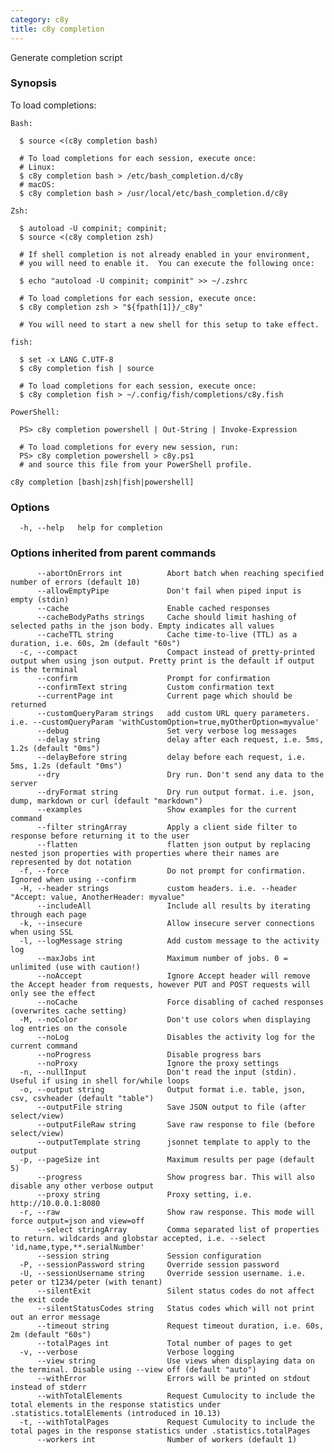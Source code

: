 ```yaml
---
category: c8y
title: c8y completion
---
```

Generate completion script

### Synopsis

To load completions:
	
	Bash:
	
	  $ source <(c8y completion bash)
	
	  # To load completions for each session, execute once:
	  # Linux:
	  $ c8y completion bash > /etc/bash_completion.d/c8y
	  # macOS:
	  $ c8y completion bash > /usr/local/etc/bash_completion.d/c8y
	
	Zsh:

	  $ autoload -U compinit; compinit;
	  $ source <(c8y completion zsh)
	
	  # If shell completion is not already enabled in your environment,
	  # you will need to enable it.  You can execute the following once:
	
	  $ echo "autoload -U compinit; compinit" >> ~/.zshrc
	
	  # To load completions for each session, execute once:
	  $ c8y completion zsh > "${fpath[1]}/_c8y"
	
	  # You will need to start a new shell for this setup to take effect.
	
	fish:
	
	  $ set -x LANG C.UTF-8
	  $ c8y completion fish | source
	
	  # To load completions for each session, execute once:
	  $ c8y completion fish > ~/.config/fish/completions/c8y.fish
	
	PowerShell:
	
	  PS> c8y completion powershell | Out-String | Invoke-Expression
	
	  # To load completions for every new session, run:
	  PS> c8y completion powershell > c8y.ps1
	  # and source this file from your PowerShell profile.
	

```
c8y completion [bash|zsh|fish|powershell]
```

### Options

```
  -h, --help   help for completion
```

### Options inherited from parent commands

```
      --abortOnErrors int          Abort batch when reaching specified number of errors (default 10)
      --allowEmptyPipe             Don't fail when piped input is empty (stdin)
      --cache                      Enable cached responses
      --cacheBodyPaths strings     Cache should limit hashing of selected paths in the json body. Empty indicates all values
      --cacheTTL string            Cache time-to-live (TTL) as a duration, i.e. 60s, 2m (default "60s")
  -c, --compact                    Compact instead of pretty-printed output when using json output. Pretty print is the default if output is the terminal
      --confirm                    Prompt for confirmation
      --confirmText string         Custom confirmation text
      --currentPage int            Current page which should be returned
      --customQueryParam strings   add custom URL query parameters. i.e. --customQueryParam 'withCustomOption=true,myOtherOption=myvalue'
      --debug                      Set very verbose log messages
      --delay string               delay after each request, i.e. 5ms, 1.2s (default "0ms")
      --delayBefore string         delay before each request, i.e. 5ms, 1.2s (default "0ms")
      --dry                        Dry run. Don't send any data to the server
      --dryFormat string           Dry run output format. i.e. json, dump, markdown or curl (default "markdown")
      --examples                   Show examples for the current command
      --filter stringArray         Apply a client side filter to response before returning it to the user
      --flatten                    flatten json output by replacing nested json properties with properties where their names are represented by dot notation
  -f, --force                      Do not prompt for confirmation. Ignored when using --confirm
  -H, --header strings             custom headers. i.e. --header "Accept: value, AnotherHeader: myvalue"
      --includeAll                 Include all results by iterating through each page
  -k, --insecure                   Allow insecure server connections when using SSL
  -l, --logMessage string          Add custom message to the activity log
      --maxJobs int                Maximum number of jobs. 0 = unlimited (use with caution!)
      --noAccept                   Ignore Accept header will remove the Accept header from requests, however PUT and POST requests will only see the effect
      --noCache                    Force disabling of cached responses (overwrites cache setting)
  -M, --noColor                    Don't use colors when displaying log entries on the console
      --noLog                      Disables the activity log for the current command
      --noProgress                 Disable progress bars
      --noProxy                    Ignore the proxy settings
  -n, --nullInput                  Don't read the input (stdin). Useful if using in shell for/while loops
  -o, --output string              Output format i.e. table, json, csv, csvheader (default "table")
      --outputFile string          Save JSON output to file (after select/view)
      --outputFileRaw string       Save raw response to file (before select/view)
      --outputTemplate string      jsonnet template to apply to the output
  -p, --pageSize int               Maximum results per page (default 5)
      --progress                   Show progress bar. This will also disable any other verbose output
      --proxy string               Proxy setting, i.e. http://10.0.0.1:8080
  -r, --raw                        Show raw response. This mode will force output=json and view=off
      --select stringArray         Comma separated list of properties to return. wildcards and globstar accepted, i.e. --select 'id,name,type,**.serialNumber'
      --session string             Session configuration
  -P, --sessionPassword string     Override session password
  -U, --sessionUsername string     Override session username. i.e. peter or t1234/peter (with tenant)
      --silentExit                 Silent status codes do not affect the exit code
      --silentStatusCodes string   Status codes which will not print out an error message
      --timeout string             Request timeout duration, i.e. 60s, 2m (default "60s")
      --totalPages int             Total number of pages to get
  -v, --verbose                    Verbose logging
      --view string                Use views when displaying data on the terminal. Disable using --view off (default "auto")
      --withError                  Errors will be printed on stdout instead of stderr
      --withTotalElements          Request Cumulocity to include the total elements in the response statistics under .statistics.totalElements (introduced in 10.13)
  -t, --withTotalPages             Request Cumulocity to include the total pages in the response statistics under .statistics.totalPages
      --workers int                Number of workers (default 1)
```

